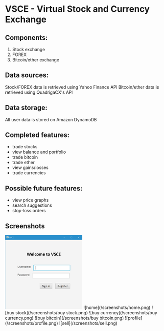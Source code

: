 # VSCE - Virtual Stock and Currency Exchange

## Components:  
1. Stock exchange
2. FOREX
3. Bitcoin/ether exchange

## Data sources:  
Stock/FOREX data is retrieved using Yahoo Finance API
Bitcoin/ether data is retrieved using QuadrigaCX's API

## Data storage:  
All user data is stored on Amazon DynamoDB

## Completed features:
- trade stocks
- view balance and portfolio
- trade bitcoin
- trade ether
- view gains/losses
- trade currencies

## Possible future features:
- view price graphs
- search suggestions
- stop-loss orders

## Screenshots
<img src="/screenshots/login.png" alt="login" width="50%" height="50%">
![home](/screenshots/home.png)
![buy stock](/screenshots/buy stock.png)
![buy currency](/screenshots/buy currency.png)
![buy bitcoin](/screenshots/buy bitcoin.png)
![profile](/screenshots/profile.png)
![sell](/screenshots/sell.png)